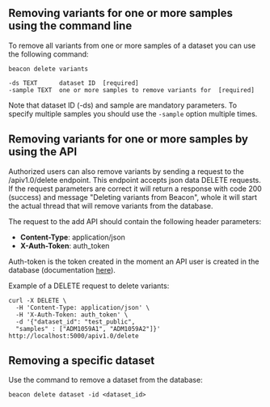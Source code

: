 ## Removing variants for one or more samples using the command line

To remove all variants from one or more samples of a dataset you can use the following command:

```
beacon delete variants

-ds TEXT      dataset ID  [required]
-sample TEXT  one or more samples to remove variants for  [required]

```
Note that dataset ID (-ds) and sample are mandatory parameters. To specify multiple samples you should use the `-sample` option multiple times.


## Removing variants for one or more samples by using the API

Authorized users can also remove variants by sending a request to the /apiv1.0/delete endpoint. This endpoint accepts json data DELETE requests. If the request parameters are correct it will return a response with code 200 (success) and message "Deleting variants from Beacon", whole it will start the actual thread that will remove variants from the database.

The request to the add API should contain the following header parameters:
 - **Content-Type**: application/json
 - **X-Auth-Token**: auth_token

Auth-token is the token created in the moment an API user is created in the database (documentation [here](loading.md#variants_api)).

Example of a DELETE request to delete variants:
```
curl -X DELETE \
  -H 'Content-Type: application/json' \
  -H 'X-Auth-Token: auth_token' \
  -d '{"dataset_id": "test_public",
  "samples" : ["ADM1059A1", "ADM1059A2"]}' http://localhost:5000/apiv1.0/delete
```

## Removing a specific dataset

Use the command to remove a dataset from the database:
```
beacon delete dataset -id <dataset_id>

```
